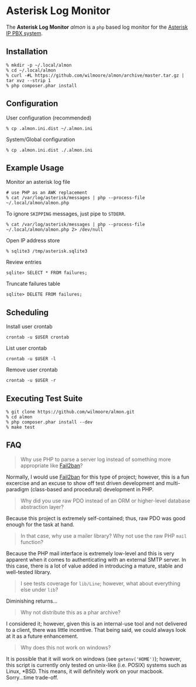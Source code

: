 # Asterisk Log Monitor

The **Asterisk Log Monitor** _almon_ is a `php` based log monitor for the [Asterisk IP PBX system][asterisk].

## Installation

```
% mkdir -p ~/.local/almon
% cd ~/.local/almon
% curl -#L https://github.com/wilmoore/almon/archive/master.tar.gz | tar xvz --strip 1
% php composer.phar install
```

## Configuration

User configuration (recommended)

```
% cp .almon.ini.dist ~/.almon.ini
```

System/Global configuration

```
% cp .almon.ini.dist ./.almon.ini
```

## Example Usage

Monitor an asterisk log file

```
# use PHP as an AWK replacement
% cat /var/log/asterisk/messages | php --process-file ~/.local/almon/almon.php
```

To ignore `SKIPPING` messages, just pipe to `STDERR`.

```
% cat /var/log/asterisk/messages | php --process-file ~/.local/almon/almon.php 2> /dev/null
```
Open IP address store

```
% sqlite3 /tmp/asterisk.sqlite3
```

Review entries

```
sqlite> SELECT * FROM failures;
```

Truncate failures table

```
sqlite> DELETE FROM failures;
```

## Scheduling

Install user crontab

```
crontab -u $USER crontab
```

List user crontab

```
crontab -u $USER -l
```

Remove user crontab

```
crontab -u $USER -r
```

## Executing Test Suite

```
% git clone https://github.com/wilmoore/almon.git
% cd almon
% php composer.phar install --dev
% make test
```

## FAQ

> Why use PHP to parse a server log instead of something more appropriate like [Fail2ban][]?

Normally, I would use [Fail2ban][] for this type of project; however, this is a fun excercise and an excuse to show off test driven development and multi-paradigm (class-based and procedural) development in PHP.

> Why did you use raw PDO instead of an ORM or higher-level database abstraction layer?

Because this project is extremely self-contained; thus, raw PDO was good enough for the task at hand.

> In that case, why use a mailer library? Why not use the raw PHP `mail` function?

Because the PHP mail interface is extremely low-level and this is very apparent when it comes to authenticating with an external SMTP server.  In this case, there is a lot of value added in introducing a mature, stable and well-tested library.

> I see tests coverage for `lib/Line`; however, what about everything else under `lib`?

Diminishing returns...

> Why not distribute this as a phar archive?

I considered it; however, given this is an internal-use tool and not delivered to a client, there was little incentive. That being said, we could always look at it as a future enhancement.

> Why does this not work on windows?

It is possible that it will work on windows (see `getenv('HOME')`); however, this script is currently only tested on unix-like (i.e. POSIX) systems such as Linux, *BSD. This means, it will definitely work on your macbook. Sorry...time trade-off.


[asterisk]:   http://www.asterisk.org/
[fail2ban]:   http://www.fail2ban.org/

